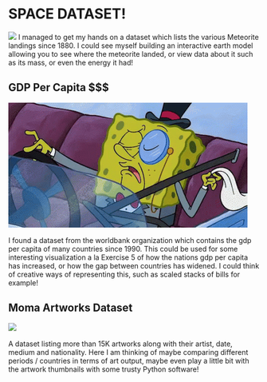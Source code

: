 # SPACE DATASET!

![](source.gif)
I managed to get my hands on a dataset which lists the various Meteorite landings
since 1880. I could see myself building an interactive earth model 
allowing you to see where the meteorite landed, or view data about it such as its mass,
or even the energy it had!

## GDP Per Capita $$$

![](rich.gif)

I found a dataset from the worldbank organization which contains
the gdp per capita of many countries since 1990. This could be used
for some interesting visualization a la Exercise 5 of how the nations
gdp per capita has increased, or how the gap between countries
has widened. I could think of creative ways of representing this,
such as scaled stacks of bills for example!

## Moma Artworks Dataset

![](painting.gif)

A dataset listing more than 15K artworks along with their artist, date,
medium and nationality. Here I am thinking of maybe comparing different
periods / countries in terms of art output, maybe even play a little bit
with the artwork thumbnails with some trusty Python software!
